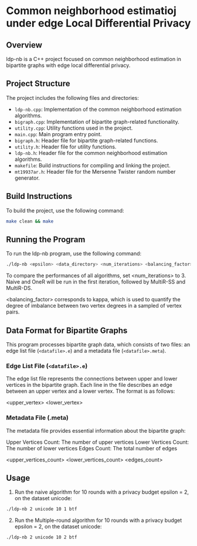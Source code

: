 # Common neighborhood estimatioj under edge Local Differential Privacy

## Overview

ldp-nb is a C++ project focused on common neighborhood estimation in bipartite graphs with edge local differential privacy.

## Project Structure

The project includes the following files and directories:

- `ldp-nb.cpp`: Implementation of the common neighborhood estimation algorithms. 
- `bigraph.cpp`: Implementation of bipartite graph-related functionality.
- `utility.cpp`: Utility functions used in the project.
- `main.cpp`: Main program entry point.
- `bigraph.h`: Header file for bipartite graph-related functions.
- `utility.h`: Header file for utility functions.
- `ldp-nb.h`: Header file for the common neighborhood estimation algorithms. 
- `makefile`: Build instructions for compiling and linking the project.
- `mt19937ar.h`: Header file for the Mersenne Twister random number generator.

## Build Instructions

To build the project, use the following command:

```bash
make clean && make 
```

## Running the Program

To run the ldp-nb program, use the following command:

```bash
./ldp-nb <epsilon> <data_directory> <num_iterations> <balancing_factor> <sample_size>
```

To compare the performances of all algorithms, set <num_iterations> to 3. Naive and OneR will be run in the first iteration, followed by MultiR-SS and MultiR-DS. 

<balancing_factor> corresponds to kappa, which is used to quantify the degree of imbalance between two vertex degrees in a sampled of vertex pairs.

## Data Format for Bipartite Graphs

This program processes bipartite graph data, which consists of two files: an edge list file (`<datafile>.e`) and a metadata file (`<datafile>.meta`).

### Edge List File (`<datafile>.e`)

The edge list file represents the connections between upper and lower vertices in the bipartite graph. Each line in the file describes an edge between an upper vertex and a lower vertex. The format is as follows:

<upper_vertex> <lower_vertex>

### Metadata File (<datafile>.meta)
The metadata file provides essential information about the bipartite graph:

Upper Vertices Count: The number of upper vertices 
Lower Vertices Count: The number of lower vertices 
Edges Count: The total number of edges 

<upper_vertices_count>
<lower_vertices_count>
<edges_count>

## Usage

1. Run the naive algorithm for 10 rounds with a privacy budget epsilon = 2, on the dataset unicode:  
```bash
./ldp-nb 2 unicode 10 1 btf 
```

2. Run the Multiple-round algorithm for 10 rounds with a privacy budget epsilon = 2, on the dataset unicode:  
```bash
./ldp-nb 2 unicode 10 2 btf 
```